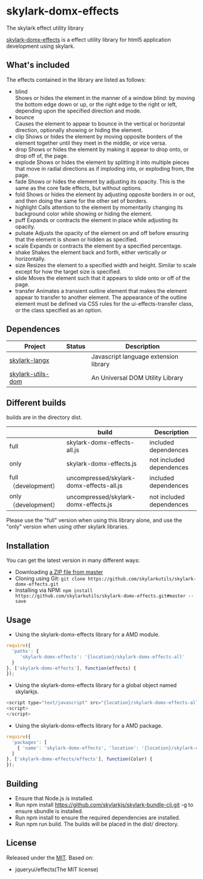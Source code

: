 # skylark-domx-effects
The skylark effect utility library

<!--version-->
[skylark-domx-effects](https://github.com/skylar-domx/skylark-domx-effects/) is a effect utility library  for html5 application development using skylark.

## What's included
The effects contained in the library are listed  as follows:
- blind  
Shows or hides the element in the manner of a window blind: by moving the bottom edge down or up, or the right edge to the right or left, depending upon the specified direction and mode.
- bounce  
Causes the element to appear to bounce in the vertical or horizontal direction, optionally showing or hiding the element.
- clip
Shows or hides the element by moving opposite borders of the element together until they meet in the middle, or vice versa.  
- drop 
Shows or hides the element by making it appear to drop onto, or drop off of, the page. 
- explode
Shows or hides the element by splitting it into multiple pieces that move in radial directions as if imploding into, or exploding from, the page.  
- fade
Shows or hides the element by adjusting its opacity. This is the same as the core fade effects, but without options.  
- fold 
Shows or hides the element by adjusting opposite borders in or out, and then doing the same for the other set of borders. 
- highlight 
Calls attention to the element by momentarily changing its background color while showing or hiding the element. 
- puff
Expands or contracts the element in place while adjusting its opacity.  
- pulsate
Adjusts the opacity of the element on and off before ensuring that the element is shown or hidden as specified.  
- scale 
Expands or contracts the element by a specified percentage.
- shake
Shakes the element back and forth, either vertically or horizontally.  
- size
Resizes the element to a specified width and height. Similar to scale except for how the target size is specified. 
- slide 
Moves the element such that it appears to slide onto or off of the page.
- transfer 
Animates a transient outline element that makes the element appear to transfer to another element. The appearance of the outline element must be defined via CSS rules for the ui-effects-transfer class, or the class specified as an option.


## Dependences
| Project | Status | Description |
|---------|--------|-------------|
| [skylark-langx](https://github.com/skylarklangx/skylark-langx)   |  | Javascript language extension library |
| [skylark-utils-dom](https://github.com/skylarkutils/skylark-utils-dom) | | An Universal DOM Utility Library |

##  Different builds
builds are in the directory dist.

|  | build | Description |
|---------|--------|-------------|
| full | skylark-domx-effects-all.js | included dependences |
| only | skylark-domx-effects.js | not included dependences |
| full （development） | uncompressed/skylark-domx-effects-all.js | included dependences |
| only （development）| uncompressed/skylark-domx-effects.js | not included dependences |

Please use the "full" version when using this library alone, and use the "only" version when using other skylark libraries.

## Installation
You can get the latest version in many different ways:

- Downloading [a ZIP file from master](https://github.com/skylarkutils/skylark-domx-effects/archive/master.zip)
- Cloning using Git: `git clone https://github.com/skylarkutils/skylark-domx-effects.git`
- Installing via NPM: `npm install https://github.com/skylarkutils/skylark-domx-effects.git#master --save`


## Usage

- Using the skylark-domx-effects library for a AMD module.  
```js
require({
  'paths': {
     'skylark-domx-effects': '{location}/skylark-domx-effects-all' 
  }
}, ['skylark-domx-effects'], function(effects) {
});
```

- Using the skylark-domx-effects library for a global object named skylarkjs.  
```js
<script type="text/javascript" src="{location}/skylark-domx-effects-all.js"></script>
<script>
</script>
```

- Using the skylark-domx-effects library for a AMD package.  
```js
require({
  'packages': [
    { 'name': 'skylark-domx-effects', 'location': '{location}/skylark-domx-effects/' }
  ]
}, ['skylark-domx-effects/effects'], function(Color) {
});
```

## Building 

- Ensure that Node.js is installed.
- Run npm install https://github.com/skylarkjs/skylark-bundle-cli.git -g to ensure sbundle is installed.
- Run npm install to ensure the required dependencies are installed.
- Run npm run build. The builds will be placed in the dist/ directory.

## License

Released under the [MIT](http://opensource.org/licenses/MIT).
Based on:
- jqueryui/effects(The MIT license) 
